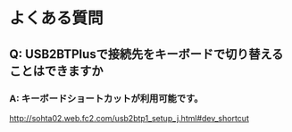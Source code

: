 # よくある質問

## Q: USB2BTPlusで接続先をキーボードで切り替えることはできますか

### A: キーボードショートカットが利用可能です。
http://sohta02.web.fc2.com/usb2btp1_setup_j.html#dev_shortcut
